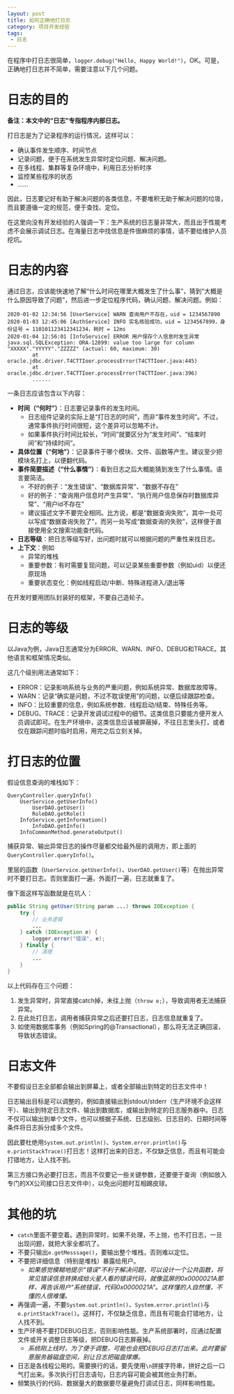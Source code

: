 ```yaml
---
layout: post
title: 如何正确地打日志
category: 项目开发经验
tags:
 - 日志
---
```

在程序中打日志很简单，`logger.debug("Hello, Happy World!")`，OK。可是，正确地打日志并不简单，需要注意以下几个问题。

<!-- more -->

# 日志的目的
**备注：本文中的“日志”专指程序内部日志。**

打日志是为了记录程序的运行情况，这样可以：
* 确认事件发生顺序、时间节点
* 记录问题，便于在系统发生异常时定位问题、解决问题。
* 在多线程、集群等复杂环境中，利用日志分析时序
* 监控某些程序的状态
* ……

因此，日志要记好有助于解决问题的各类信息，不要堆积无助于解决问题的垃圾，而且要遵循一定的规范，便于查找、定位。

在这里向没有开发经验的人强调一下：生产系统的日志量非常大，而且出于性能考虑不会展示调试日志。在海量日志中找信息是件很麻烦的事情，请不要给维护人员挖坑。

# 日志的内容
通过日志，应该能快速地了解“什么时间在哪里大概发生了什么事”，猜到“大概是什么原因导致了问题”，然后进一步定位程序代码，确认问题、解决问题。例如：

```
2020-01-02 12:34:56 [UserService] WARN 查询用户不存在，uid = 1234567890
2020-01-03 12:45:06 [AuthService] INFO 实名核验成功，uid = 1234567899，身份证号 = 110101123412341234，耗时 = 12ms
2020-01-04 12:56:01 [InfoService] ERROR 用户保存个人信息时发生异常
java.sql.SQLException: ORA-12899: value too large for column "XXXXX"."YYYYY"."ZZZZZ" (actual: 60, maximum: 30)
        at oracle.jdbc.driver.T4CTTIoer.processError(T4CTTIoer.java:445)
        at oracle.jdbc.driver.T4CTTIoer.processError(T4CTTIoer.java:396)
        ......
```

一条日志应该包含以下内容：

* **时间（“何时”）**：日志要记录事件的发生时间。
    * 日志组件记录的实际上是“打日志的时间”，而非“事件发生时间”。不过，通常事件执行时间很短，这个差异可以忽略不计。
    * 如果事件执行时间比较长，“时间”就要区分为“发生时间”、“结束时间”和“持续时间”。
* **具体位置（“何地”）**：记录事件于哪个模块、文件、函数等产生。建议至少把模块名打上，以便翻代码。
* **事件简要描述（“什么事情”）**：看到日志之后大概能猜到发生了什么事情。语言要简洁。
    * 不好的例子：“发生错误”、“数据库异常”、“数据不存在”
    * 好的例子：“查询用户信息时产生异常”、“执行用户信息保存时数据库异常”、“用户id不存在”
    * 建议描述文字不要完全相同。比方说，都是“数据查询失败”，其中一处可以写成“数据查询失败了”，而另一处写成“数据查询的失败”，这样便于直接使用全文搜索功能查代码。
* **日志等级**：把日志等级写好，出问题时就可以根据问题的严重性来找日志。
* **上下文**：例如
    * 异常的堆栈
    * 重要参数：有时需要复现问题，可以记录某些重要参数（例如uid）以便还原现场
    * 重要状态变化：例如线程启动/中断、特殊进程进入/退出等

在开发时要用团队封装好的框架，不要自己造轮子。

# 日志的等级
以Java为例，Java日志通常分为ERROR、WARN、INFO、DEBUG和TRACE。其他语言和框架情况类似。

这几个级别用法通常如下：

* ERROR：记录影响系统与业务的严重问题，例如系统异常、数据库故障等。
* WARN：记录“确实是问题，不过不耽误使用”的问题，以便后续跟踪检查。
* INFO：比较重要的信息，例如系统参数、线程启动/结束、特殊任务等。
* DEBUG、TRACE：记录开发调试过程中的细节。这类信息只要能方便开发人员调试即可。在生产环境中，这类信息应该被屏蔽掉，不往日志里头打，或者仅在跟踪问题时临时启用，用完之后立刻关掉。

# 打日志的位置
假设信息查询的堆栈如下：
```
QueryController.queryInfo()
    UserService.getUserInfo()
        UserDAO.getUser()
        RoleDAO.getRole()
    InfoService.getInformation()
        InfoDAO.getInfo()
    InfoCommonMethod.generateOutput()
```

捕获异常、输出异常日志的操作尽量都交给最外层的调用方，即上面的`QueryController.queryInfo()`。

里层的函数（`UserService.getUserInfo()`、`UserDAO.getUser()`等）在抛出异常时不要打日志。否则里面打一遍，外面打一遍，日志就重复了。

像下面这样写函数就是在坑人：

```java
public String getUser(String param ...) throws IOException {
    try {
        // 业务逻辑
        ...
    } catch (IOException e) {
        logger.error("错误", e);
    } finally {
        // 清理
        ...
    }
}
```

以上代码存在三个问题：
1. 发生异常时，异常直接catch掉，未往上抛（`throw e;`），导致调用者无法捕获异常。
2. 在此处打日志，调用者捕获异常之后还要打日志，日志信息就重复了。
3. 如使用数据库事务（例如Spring的@Transactional），那么将无法正确回滚，导致状态错误。

# 日志文件
不要假设日志全部都会输出到屏幕上，或者全部输出到特定的日志文件中！

日志输出目标是可以调整的，例如直接输出到stdout/stderr（生产环境不会这样干）、输出到特定日志文件、输出到数据库，或输出到特定的日志服务器中。日志不仅可以输出到单个文件，也可以根据子系统、日志级别、日志目的、日期时间等条件将日志拆分成多个文件。

因此要杜绝用`System.out.println()`、`System.error.println()`与`e.printStackTrace()`打日志！这样打出来的日志，不仅缺乏信息，而且有可能会打错地方，让人找不到。

第三方接口务必要打日志，而且不仅要记一些关键参数，还要便于查询（例如放入专门的XX公司接口日志文件中），以免出问题时互相踢皮球。

# 其他的坑
* `catch`里面不要空着。遇到异常时，如果不处理，不上抛，也不打日志，一旦出现问题，就把大家全都坑了。
* 不要只输出`e.getMesssage()`，要输出整个堆栈，否则难以定位。
* 不要把详细信息（特别是堆栈）暴露给用户。
    * *如果感觉模糊地提示“错误”不利于解决问题，可以设计一个公共函数，将常见错误信息转换成给火星人看的错误代码，就像蓝屏的0x0000021A那样，再告诉用户“系统错误，代码0x0000021A”。这样懂的人自然懂，不懂的人很难懂。*
* 再强调一遍，不要`System.out.println()`、`System.error.println()`与`e.printStackTrace()`。这样打，不仅缺乏信息，而且有可能会打错地方，让人找不到。
* 生产环境不要打DEBUG日志，否则影响性能。生产系统部署时，应通过配置文件或开关调整日志等级，把DEBUG日志屏蔽掉。
    * *系统刚上线时，为了便于调整，可能也会把DEBUG日志打出来。此时要留意服务器磁盘空间，别让日志把磁盘撑爆。*
* 日志是各线程公用的。需要换行的话，要先使用`\n`拼接字符串，拼好之后一口气打出来。多次执行打日志语句，日志内容可能会被其他业务打断。
* 频繁执行的代码、数据量大的数据要尽量避免打调试日志，同样影响性能。
